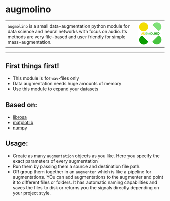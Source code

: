 # augmolino

|||
|-|-|
|`augmolino` is a small data-augmentation python module for data science and neural networks with focus on audio. Its methods are very file-based and user friendly for simple mass-augmentation.|<img src="GRAPHICS/augmolino_logo.png" alt="logo" width="300"/>|


---

## First things first!

- This module is for `wav`-files only
- Data augmentation needs huge amounts of memory
- Use this module to expand your datasets

## Based on:

- [librosa](https://librosa.org/)
- [matplotlib](https://matplotlib.org/)
- [numpy](https://numpy.org/)

## Usage:

- Create as many `augmentation` objects as you like. Here you specify the exact parameters of every augmentation
- Run them by passing them a source and destination file path.
- OR group them together in an `augmenter` which is like a pipeline for augmentations. YOu can add augmentations to the augmenter and point it to different files or folders. It has automatic naming capabilities and saves the files to disk or returns you the signals directly depending on your project style.
